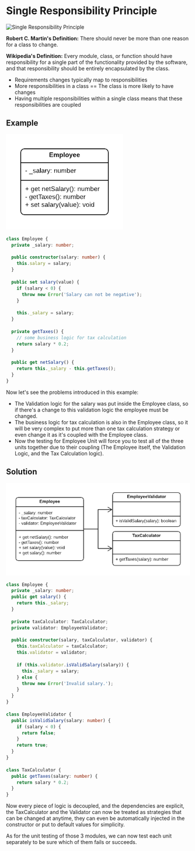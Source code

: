 # Single Responsibility Principle

![Single Responsibility Principle](https://user-images.githubusercontent.com/24835522/98735006-6cff9100-23ab-11eb-9d50-12d8ddc91266.png)

**Robert C. Martin's Definition:**
There should never be more than one reason for a class to change.

**Wikipedia's Definition:**
Every module, class, or function should have responsibility for a single part of the functionality provided by the software, and that responsibility should be entirely encapsulated by the class.

- Requirements changes typically map to responsibilities
- More responsibilities in a class == The class is more likely to have changes
- Having multiple responsibilities within a single class means that these responsibilities are coupled

## Example

![Figure 11](figures/figure_11.png)

```typescript
class Employee {
  private _salary: number;

  public constructor(salary: number) {
    this.salary = salary;
  }

  public set salary(value) {
    if (salary < 0) {
      throw new Error('Salary can not be negative');
    }

    this._salary = salary;
  }

  private getTaxes() {
    // some business logic for tax calculation
    return salary * 0.2;
  }

  public get netSalary() {
    return this._salary - this.getTaxes();
  }
}
```

Now let's see the problems introduced in this example:

- The Validation logic for the salary was put inside the Employee class, so if there's a change to this validation logic the employee must be changed.
- The business logic for tax calculation is also in the Employee class, so it will be very complex to put more than one tax calculation strategy or even change it as it's coupled with the Employee class.
- Now the testing for Employee Unit will force you to test all of the three units together due to their coupling (The Employee itself, the Validation Logic, and the Tax Calculation logic).

## Solution

![Figure 12](figures/figure_12.png)

```typescript
class Employee {
  private _salary: number;
  public get salary() {
    return this._salary;
  }

  private taxCalculator: TaxCalculator;
  private validator: EmployeeValidator;

  public constructor(salary, taxCalculator, validator) {
    this.taxCalculator = taxCalculator;
    this.validator = validator;

    if (this.validator.isValidSalary(salary)) {
      this._salary = salary;
    } else {
      throw new Error('Invalid salary.');
    }
  }
}

class EmployeeValidator {
  public isValidSalary(salary: number) {
    if (salary < 0) {
      return false;
    }
    return true;
  }
}

class TaxCalculator {
  public getTaxes(salary: number) {
    return salary * 0.2;
  }
}
```

Now every piece of logic is decoupled, and the dependencies are explicit, the TaxCalculator and the Validator can now be treated as strategies that can be changed at anytime, they can even be automatically injected in the constructor or put to default values for simplicity.

As for the unit testing of those 3 modules, we can now test each unit separately to be sure which of them fails or succeeds.

